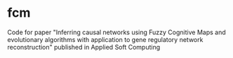 # fcm
Code for paper "Inferring causal networks using Fuzzy Cognitive Maps and evolutionary algorithms with application to gene regulatory network reconstruction" published in Applied Soft Computing
